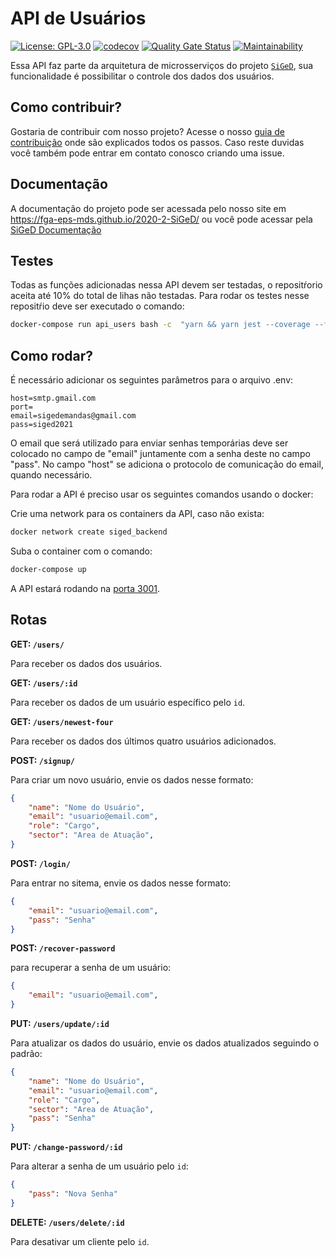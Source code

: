# API de Usuários
[![License: GPL-3.0](https://img.shields.io/badge/License-GPL3-blue.svg)](https://opensource.org/licenses/gpl-3.0.html)
[![codecov](https://codecov.io/gh/fga-eps-mds/2020-2-SiGeD-Users/branch/master/graph/badge.svg?token=O4AN6AODE8)](https://codecov.io/gh/fga-eps-mds/2020-2-SiGeD-Users)
[![Quality Gate Status](https://sonarcloud.io/api/project_badges/measure?project=fga-eps-mds_2020-2-G4-Users&metric=alert_status)](https://sonarcloud.io/dashboard?id=fga-eps-mds_2020-2-G4-Users)
[![Maintainability](https://api.codeclimate.com/v1/badges/c2a2458a109e6aeec08d/maintainability)](https://codeclimate.com/github/fga-eps-mds/2020-2-SiGeD-Users/maintainability)

Essa API faz parte da arquitetura de microsserviços do projeto [`SiGeD`](https://github.com/fga-eps-mds/2020-2-SiGeD), sua funcionalidade é possibilitar o controle dos dados dos usuários. 

## Como contribuir?

Gostaria de contribuir com nosso projeto? Acesse o nosso [guia de contribuição](https://fga-eps-mds.github.io/2020-2-SiGeD/CONTRIBUTING/) onde são explicados todos os passos.
Caso reste duvidas você também pode entrar em contato conosco criando uma issue.

## Documentação

A documentação do projeto pode ser acessada pelo nosso site em https://fga-eps-mds.github.io/2020-2-SiGeD/ ou você pode acessar pela [SiGeD Documentação](https://fga-eps-mds.github.io/2020-2-SiGeD/home/)

## Testes

Todas as funções adicionadas nessa API devem ser testadas, o repositŕorio aceita até 10% do total de lihas não testadas. Para rodar os testes nesse repositŕio deve ser executado o comando:

```bash
docker-compose run api_users bash -c  "yarn && yarn jest --coverage --forceExit"
```

## Como rodar?

É necessário adicionar os seguintes parâmetros para o arquivo .env:

```
host=smtp.gmail.com
port=
email=sigedemandas@gmail.com
pass=siged2021
```

 O email que será utilizado para enviar senhas temporárias deve ser colocado no campo de "email" juntamente com a senha deste no campo "pass". No campo "host" se adiciona o protocolo de comunicação do email, quando necessário.

Para rodar a API é preciso usar os seguintes comandos usando o docker:

Crie uma network para os containers da API, caso não exista:

```bash
docker network create siged_backend
```

Suba o container com o comando:

```bash
docker-compose up
```
A API estará rodando na [porta 3001](http://localhost:3001).

## Rotas

**GET: `/users/`**

Para receber os dados dos usuários.

**GET: `/users/:id`**

Para receber os dados de um usuário específico pelo `id`.

**GET: `/users/newest-four`**

Para receber os dados dos últimos quatro usuários adicionados.


**POST: `/signup/`**

Para criar um novo usuário, envie os dados nesse formato:

```json
{
    "name": "Nome do Usuário",
    "email": "usuario@email.com",
    "role": "Cargo",
    "sector": "Area de Atuação",
}
```

**POST: `/login/`**

Para entrar no sitema, envie os dados nesse formato:

```json
{
    "email": "usuario@email.com",
    "pass": "Senha"
}
```

**POST: `/recover-password`**

para recuperar a senha de um usuário:

```json
{
    "email": "usuario@email.com",
}
```

**PUT: `/users/update/:id`**

Para atualizar os dados do usuário, envie os dados atualizados seguindo o padrão:

```json
{
    "name": "Nome do Usuário",
    "email": "usuario@email.com",
    "role": "Cargo",
    "sector": "Area de Atuação",
    "pass": "Senha"
}
```

**PUT: `/change-password/:id`**

Para alterar a senha de um usuário pelo `id`:

```json
{
    "pass": "Nova Senha"
}
```

**DELETE: `/users/delete/:id`**

Para desativar um cliente pelo `id`.
